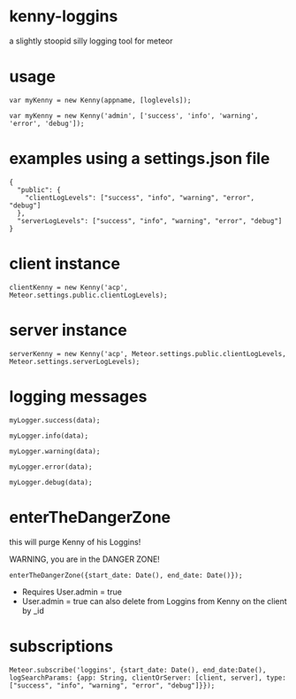 kenny-loggins
===============
a slightly stoopid silly logging tool for meteor

usage
======

````
var myKenny = new Kenny(appname, [loglevels]);

var myKenny = new Kenny('admin', ['success', 'info', 'warning', 'error', 'debug']);
````

examples using a settings.json file
===================================

````
{
  "public": {
    "clientLogLevels": ["success", "info", "warning", "error", "debug"]
  },
  "serverLogLevels": ["success", "info", "warning", "error", "debug"]
}
````

client instance
===============

````
clientKenny = new Kenny('acp', Meteor.settings.public.clientLogLevels);
````

server instance
================

````
serverKenny = new Kenny('acp', Meteor.settings.public.clientLogLevels, Meteor.settings.serverLogLevels);
````

logging messages
=================

````
myLogger.success(data);

myLogger.info(data);

myLogger.warning(data);

myLogger.error(data);

myLogger.debug(data);

````

enterTheDangerZone
===========
this will purge Kenny of his Loggins!

WARNING, you are in the DANGER ZONE!

````
enterTheDangerZone({start_date: Date(), end_date: Date()});

````

* Requires User.admin = true
* User.admin = true can also delete from Loggins from Kenny on the client by _id

subscriptions
==============

````
Meteor.subscribe('loggins', {start_date: Date(), end_date:Date(), logSearchParams: {app: String, clientOrServer: [client, server], type: ["success", "info", "warning", "error", "debug"]}});
````
